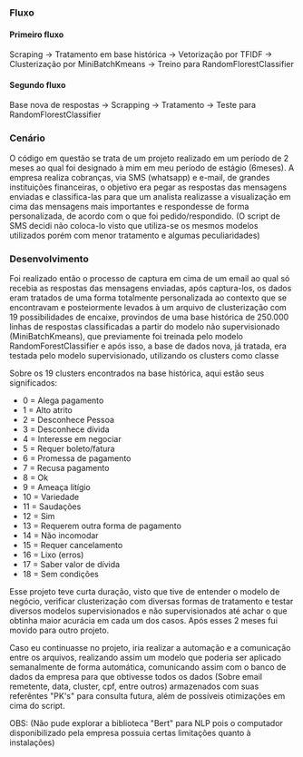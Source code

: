 ### Fluxo
#### Primeiro fluxo
Scraping -> Tratamento em base histórica -> Vetorização por TFIDF -> Clusterização por MiniBatchKmeans -> Treino para RandomFlorestClassifier
#### Segundo fluxo
Base nova de respostas -> Scrapping -> Tratamento -> Teste para RandomFlorestClassifier 
### Cenário
O código em questão se trata de um projeto realizado em um período de 2 meses ao qual foi designado à mim em meu período de estágio (6meses). A empresa realiza cobranças, via SMS (whatsapp) e e-mail, de grandes instituições financeiras, o objetivo era pegar as respostas das mensagens enviadas e classifica-las para que um analista realizasse a visualização em cima das mensagens mais importantes e respondesse de forma personalizada, de acordo com o que foi pedido/respondido. (O script de SMS decidi não coloca-lo visto que utiliza-se os mesmos modelos utilizados porém com menor tratamento e algumas peculiaridades)

### Desenvolvimento
Foi realizado então o processo de captura em cima de um email ao qual só recebia as respostas das mensagens enviadas, após captura-los, os dados eram tratados de uma forma totalmente personalizada ao contexto que se encontravam e posteiormente levados à um arquivo de clusterização com 19 possibilidades de encaixe, provindos de uma base histórica de 250.000 linhas de respostas classificadas a partir do modelo não supervisionado (MiniBatchKmeans), que previamente foi treinada pelo modelo RandomForestClassifier e após isso, a base de dados nova, já tratada, era testada pelo modelo supervisionado, utilizando os clusters como classe

Sobre os 19 clusters encontrados na base histórica, aqui estão seus significados:
- 0 = Alega pagamento
- 1 = Alto atrito
- 2 = Desconhece Pessoa
- 3 = Desconhece dívida
- 4 = Interesse em negociar
- 5 = Requer boleto/fatura
- 6 = Promessa de pagamento
- 7 = Recusa pagamento
- 8 = Ok
- 9 = Ameaça litígio
- 10 = Variedade
- 11 = Saudações
- 12 = Sim
- 13 = Requerem outra forma de pagamento
- 14 = Não incomodar
- 15 = Requer cancelamento
- 16 = Lixo (erros)
- 17 = Saber valor de dívida
- 18 = Sem condições

Esse projeto teve curta duração, visto que tive de entender o modelo de negócio, verificar clusterização com diversas formas de tratamento e testar diversos modelos supervisionados e não supervisionados até achar o que obtinha maior acurácia em cada um dos casos. Após esses 2 meses fui movido para outro projeto. 

Caso eu continuasse no projeto, iria realizar a automação e a comunicação entre os arquivos, realizando assim um modelo que poderia ser aplicado semanalmente de forma automática, comunicando assim com o banco de dados da empresa para que obtivesse todos os dados (Sobre email remetente, data, cluster, cpf, entre outros) armazenados com suas referêntes "PK's" para consulta futura, além de possíveis otimizações em cima do script.

OBS: (Não pude explorar a biblioteca "Bert" para NLP pois o computador disponibilizado pela empresa possuia certas limitações quanto à instalações)
